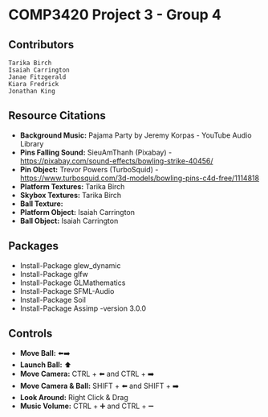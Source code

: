 # COMP3420 Project 3 - Group 4
## Contributors
	Tarika Birch
	Isaiah Carrington
	Janae Fitzgerald
	Kiara Fredrick
	Jonathan King

## Resource Citations
- **Background Music:** Pajama Party by Jeremy Korpas - YouTube Audio Library
- **Pins Falling Sound:** SieuAmThanh (Pixabay) - https://pixabay.com/sound-effects/bowling-strike-40456/
- **Pin Object:** Trevor Powers (TurboSquid) - https://www.turbosquid.com/3d-models/bowling-pins-c4d-free/1114818
- **Platform Textures:** Tarika Birch
- **Skybox Textures:** Tarika Birch
- **Ball Texture:**
- **Platform Object:** Isaiah Carrington
- **Ball Object:** Isaiah Carrington

## Packages
- Install-Package glew_dynamic
- Install-Package glfw
- Install-Package GLMathematics
- Install-Package SFML-Audio
- Install-Package Soil
- Install-Package Assimp -version 3.0.0

## Controls
- **Move Ball:** ⬅️➡️
- **Launch Ball:** ⬆️
- **Move Camera:** CTRL + ⬅️ and CTRL + ➡️
- **Move Camera & Ball:**  SHIFT + ⬅️ and SHIFT + ➡️
- **Look Around:**  Right Click & Drag
- **Music Volume:** CTRL + ➕ and CTRL + ➖
